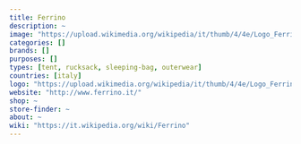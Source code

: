 ```yaml
---
title: Ferrino
description: ~
image: "https://upload.wikimedia.org/wikipedia/it/thumb/4/4e/Logo_Ferrino.png/200px-Logo_Ferrino.png"
categories: []
brands: []
purposes: []
types: [tent, rucksack, sleeping-bag, outerwear]
countries: [italy]
logo: "https://upload.wikimedia.org/wikipedia/it/thumb/4/4e/Logo_Ferrino.png/200px-Logo_Ferrino.png"
website: "http://www.ferrino.it/"
shop: ~
store-finder: ~
about: ~
wiki: "https://it.wikipedia.org/wiki/Ferrino"
---
```


